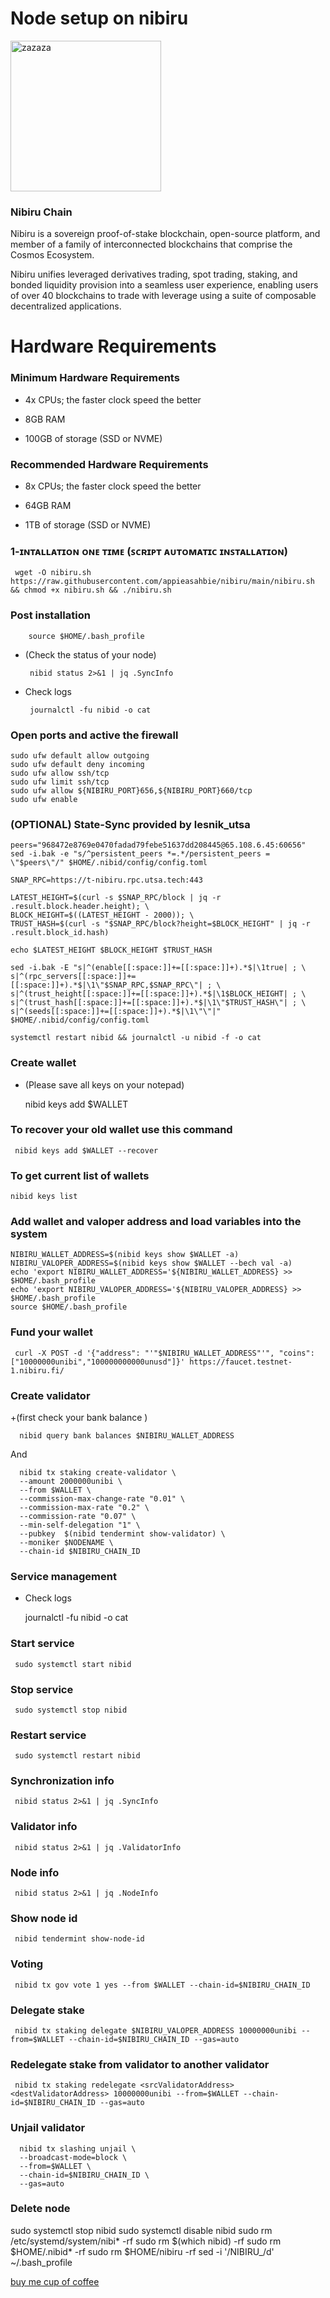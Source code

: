 # Node setup on nibiru



<img width="241" alt="zazaza" src="https://user-images.githubusercontent.com/108979536/199266689-ffd11985-73f4-404c-b1f7-fb48052d79f6.png">



### Nibiru Chain
Nibiru is a sovereign proof-of-stake blockchain, open-source platform, and member of a family of interconnected blockchains that comprise the Cosmos Ecosystem.

Nibiru unifies leveraged derivatives trading, spot trading, staking, and bonded liquidity provision into a seamless user experience, enabling users of over 40 blockchains to trade with leverage using a suite of composable decentralized applications.



# Hardware Requirements

 ### Minimum Hardware Requirements
 
  + 4x CPUs; the faster clock speed the better
   
  + 8GB RAM
  
  + 100GB of storage (SSD or NVME)


 ### Recommended Hardware Requirements
 
  + 8x CPUs; the faster clock speed the better
  
  + 64GB RAM
  
  + 1TB of storage (SSD or NVME)



### 1-ɪɴᴛᴀʟʟᴀᴛɪᴏɴ ᴏɴᴇ ᴛɪᴍᴇ (ꜱᴄʀɪᴘᴛ ᴀᴜᴛᴏᴍᴀᴛɪᴄ ɪɴꜱᴛᴀʟʟᴀᴛɪᴏɴ)

     wget -O nibiru.sh https://raw.githubusercontent.com/appieasahbie/nibiru/main/nibiru.sh && chmod +x nibiru.sh && ./nibiru.sh
     
     
 
### Post installation

        source $HOME/.bash_profile
    
 + (Check the status of your node)

        nibid status 2>&1 | jq .SyncInfo
      
 +   Check logs
 
          journalctl -fu nibid -o cat   
       
       
### Open ports and active the firewall
 
    sudo ufw default allow outgoing
    sudo ufw default deny incoming
    sudo ufw allow ssh/tcp
    sudo ufw limit ssh/tcp
    sudo ufw allow ${NIBIRU_PORT}656,${NIBIRU_PORT}660/tcp
    sudo ufw enable
 
 
 ### (OPTIONAL) State-Sync provided by lesnik_utsa

    peers="968472e8769e0470fadad79febe51637dd208445@65.108.6.45:60656"
    sed -i.bak -e "s/^persistent_peers *=.*/persistent_peers = \"$peers\"/" $HOME/.nibid/config/config.toml

    SNAP_RPC=https://t-nibiru.rpc.utsa.tech:443

    LATEST_HEIGHT=$(curl -s $SNAP_RPC/block | jq -r .result.block.header.height); \
    BLOCK_HEIGHT=$((LATEST_HEIGHT - 2000)); \
    TRUST_HASH=$(curl -s "$SNAP_RPC/block?height=$BLOCK_HEIGHT" | jq -r .result.block_id.hash)

    echo $LATEST_HEIGHT $BLOCK_HEIGHT $TRUST_HASH

    sed -i.bak -E "s|^(enable[[:space:]]+=[[:space:]]+).*$|\1true| ; \
    s|^(rpc_servers[[:space:]]+=[[:space:]]+).*$|\1\"$SNAP_RPC,$SNAP_RPC\"| ; \
    s|^(trust_height[[:space:]]+=[[:space:]]+).*$|\1$BLOCK_HEIGHT| ; \
    s|^(trust_hash[[:space:]]+=[[:space:]]+).*$|\1\"$TRUST_HASH\"| ; \
    s|^(seeds[[:space:]]+=[[:space:]]+).*$|\1\"\"|" $HOME/.nibid/config/config.toml

    systemctl restart nibid && journalctl -u nibid -f -o cat
    
    
### Create wallet

 + (Please save all keys on your notepad)

     nibid keys add $WALLET
     
     
### To recover your old wallet use this command

     nibid keys add $WALLET --recover
 
 
### To get current list of wallets

    nibid keys list

### Add wallet and valoper address and load variables into the system

    NIBIRU_WALLET_ADDRESS=$(nibid keys show $WALLET -a)
    NIBIRU_VALOPER_ADDRESS=$(nibid keys show $WALLET --bech val -a)
    echo 'export NIBIRU_WALLET_ADDRESS='${NIBIRU_WALLET_ADDRESS} >> $HOME/.bash_profile
    echo 'export NIBIRU_VALOPER_ADDRESS='${NIBIRU_VALOPER_ADDRESS} >> $HOME/.bash_profile
    source $HOME/.bash_profile
 
 
 ### Fund your wallet

     curl -X POST -d '{"address": "'"$NIBIRU_WALLET_ADDRESS"'", "coins": ["10000000unibi","100000000000unusd"]}' https://faucet.testnet-1.nibiru.fi/
 
 
 ### Create validator
   +(first check your bank balance )
 
      nibid query bank balances $NIBIRU_WALLET_ADDRESS
      
      
 And
 
 
      nibid tx staking create-validator \
      --amount 2000000unibi \
      --from $WALLET \
      --commission-max-change-rate "0.01" \
      --commission-max-rate "0.2" \
      --commission-rate "0.07" \
      --min-self-delegation "1" \
      --pubkey  $(nibid tendermint show-validator) \
      --moniker $NODENAME \
      --chain-id $NIBIRU_CHAIN_ID
 
 

### Service management
  + Check logs

     journalctl -fu nibid -o cat
     
     
### Start service

     sudo systemctl start nibid
     
### Stop service

     sudo systemctl stop nibid
     
     
### Restart service

     sudo systemctl restart nibid
     

### Synchronization info

     nibid status 2>&1 | jq .SyncInfo
     
### Validator info

     nibid status 2>&1 | jq .ValidatorInfo
     
### Node info

     nibid status 2>&1 | jq .NodeInfo
     
### Show node id

     nibid tendermint show-node-id
     

### Voting

     nibid tx gov vote 1 yes --from $WALLET --chain-id=$NIBIRU_CHAIN_ID

### Delegate stake

     nibid tx staking delegate $NIBIRU_VALOPER_ADDRESS 10000000unibi --from=$WALLET --chain-id=$NIBIRU_CHAIN_ID --gas=auto
     
### Redelegate stake from validator to another validator

     nibid tx staking redelegate <srcValidatorAddress> <destValidatorAddress> 10000000unibi --from=$WALLET --chain-id=$NIBIRU_CHAIN_ID --gas=auto
     
     
### Unjail validator

      nibid tx slashing unjail \
      --broadcast-mode=block \
      --from=$WALLET \
      --chain-id=$NIBIRU_CHAIN_ID \
      --gas=auto     
 
 
### Delete node

  sudo systemctl stop nibid
  sudo systemctl disable nibid
  sudo rm /etc/systemd/system/nibi* -rf
  sudo rm $(which nibid) -rf
  sudo rm $HOME/.nibid* -rf
  sudo rm $HOME/nibiru -rf
  sed -i '/NIBIRU_/d' ~/.bash_profile
 
 
 [buy me cup of coffee ](https://www.paypal.com/paypalme/AbdelAkridi?country.x=NL&locale.x=en_US)
